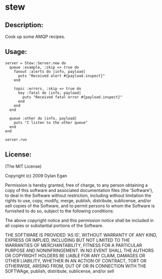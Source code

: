 # stew

## Description:

Cook up some AMQP recipes.

## Usage:

    server = Stew::Server.new do
      queue :example, :skip => true do
        fanout :alerts do |info, payload|
          puts "Received alert #{payload.inspect}"
        end

        topic :errors, :skip => true do
          key :fatal do |info, payload|
            puts "Received fatal error #{payload.inspect}"
          end
        end
      end

      queue :other do |info, payload|
        puts "I listen to the other queue"
      end
    end

    server.run

## License:

(The MIT License)

Copyright (c) 2009 Dylan Egan

Permission is hereby granted, free of charge, to any person obtaining a copy of
this software and associated documentation files (the 'Software'), to deal in
the Software without restriction, including without limitation the rights to use,
copy, modify, merge, publish, distribute, sublicense, and/or sell copies of the
Software, and to permit persons to whom the Software is furnished to do so, subject to the following conditions:

The above copyright notice and this permission notice shall be included in all copies or substantial portions of the Software.

THE SOFTWARE IS PROVIDED 'AS IS', WITHOUT WARRANTY OF ANY KIND, EXPRESS OR IMPLIED,
INCLUDING BUT NOT LIMITED TO THE WARRANTIES OF MERCHANTABILITY, FITNESS FOR A PARTICULAR
PURPOSE AND NONINFRINGEMENT. IN NO EVENT SHALL THE AUTHORS OR COPYRIGHT HOLDERS BE
LIABLE FOR ANY CLAIM, DAMAGES OR OTHER LIABILITY, WHETHER IN AN ACTION OF CONTRACT,
TORT OR OTHERWISE, ARISING FROM, OUT OF OR IN CONNECTION WITH THE SOFTWAge, publish, distribute, sublicense, and/or sell
